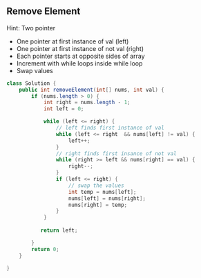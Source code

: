 ## Remove Element
Hint: Two pointer

- One pointer at first instance of val (left)
- One pointer at first instance of not val (right)
- Each pointer starts at opposite sides of array
- Increment with while loops inside while loop
- Swap values

``` java
class Solution {
    public int removeElement(int[] nums, int val) {
        if (nums.length > 0) {
            int right = nums.length - 1;
            int left = 0;

            while (left <= right) {
                // left finds first instance of val
                while (left <= right  && nums[left] != val) {
                    left++;
                }
                // right finds first insance of not val
                while (right >= left && nums[right] == val) {
                    right--;
                }
                if (left <= right) {
                    // swap the values
                    int temp = nums[left];
                    nums[left] = nums[right];
                    nums[right] = temp;
                }
            }
           
           return left;

        }
        return 0;
    }

}
